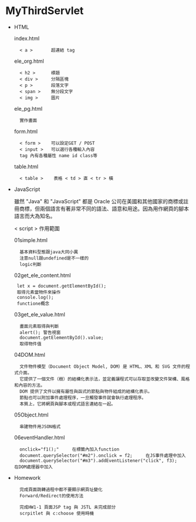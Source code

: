 # MyThirdServlet

+ HTML

    index.html

        < a >       超連結 tag

    ele_org.html

        < h2 >      標題
        < div >     分隔區塊
        < p >       段落文字
        < span >    無分段文字
        < img >     圖片

    ele_pg.html

        實作畫面

    form.html

        < form >    可以設定GET / POST 
        < input >   可以選行各種輸入內容
        tag 內有各種屬性 name id class等

    table.html

        < table >    表格 < td > 直 < tr > 橫


+ JavaScript

    雖然 "Java" 和 "JavaScript" 都是 Oracle 公司在美國和其他國家的商標或註冊商標，但兩個語言有著非常不同的語法、語意和用途。因為用作網頁的腳本語言而大為知名。

    < script > 作用範圍


    01simple.html

        基本資料型態跟java大同小異
        注意null跟undefined是不一樣的
        logic判斷
        

    02get_ele_content.html

       let x = document.getElementById();
       取得元素當物件來操作
       console.log();
       functione概念

    03get_ele_value.html

        畫面元素取得與判斷
        alert(); 警告視窗
        document.getElementById().value;
        取得物件值
       
    04DOM.html

        文件物件模型（Document Object Model, DOM）是 HTML、XML 和 SVG 文件的程式介面。
        它提供了一個文件（樹）的結構化表示法，並定義讓程式可以存取並改變文件架構、風格和內容的方法。
        DOM 提供了文件以擁有屬性與函式的節點與物件組成的結構化表示。
        節點也可以附加事件處理程序，一旦觸發事件就會執行處理程序。 
        本質上，它將網頁與腳本或程式語言連結在一起。

    05Object.html

        串建物件用JSON格式

    06eventHandler.html

        onclick="f1();"     在標籤內加入function
        document.querySelector("#m2").onclick = f2;     在JS事件處理中加入
        document.querySelector("#m3").addEventListener("click", f3);        在DOM處理器中加入

+ Homework

        完成頁面跳轉過程中都不要顯示網頁址變化
        Forward/Redirect的使用方法

        完成HW1-1 頁面JSP tag 與 JSTL 未完成部分
        scrpitlet 與 c:choose 使用時機

        
